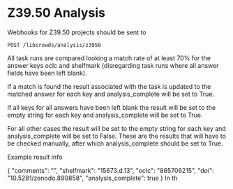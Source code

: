 # Z39.50 Analysis

Webhooks for Z39.50 projects should be sent to

``` http
POST /libcrowds/analysis/z3950
```

All task runs are compared looking a match rate of at least 70% for the answer
keys oclc and shelfmark (disregarding task runs where all answer fields have
been left blank).

If a match is found the result associated with the task is updated to the
matched answer for each key and analysis_complete will be set to True.

If all keys for all answers have been left blank the result will be set to the
empty string for each key and analysis_complete will be set to True.

For all other cases the result will be set to the empty string for each key and
analysis_complete will be set to False. These are the results that will have to
be checked manually, after which analysis_complete should be set to True.

Example result info

{
  "comments": "",
  "shelfmark": "15673.d.13",
  "oclc": "865706215",
  "doi": "10.5281/zenodo.890858",
  "analysis_complete": true
}
In th
